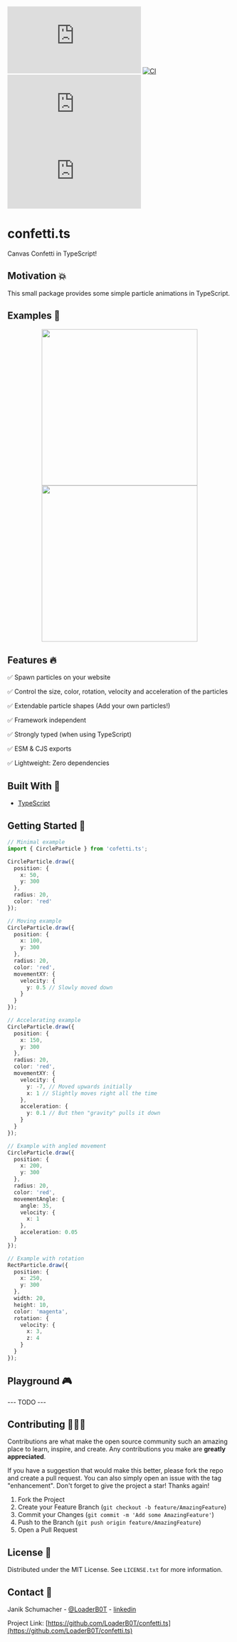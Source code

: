 [![npm](https://img.shields.io/npm/v/confetti.ts?color=%2300d26a&style=for-the-badge)](https://www.npmjs.com/package/confetti.ts)
[![CI](https://img.shields.io/github/workflow/status/LoaderB0T/confetti.ts/CI/main?style=for-the-badge)](https://github.com/LoaderB0T/confetti.ts/actions/workflows/build.yml)
[![Sonar Quality Gate](https://img.shields.io/sonar/quality_gate/LoaderB0T_confetti.ts?server=https%3A%2F%2Fsonarcloud.io&style=for-the-badge)](https://sonarcloud.io/summary/new_code?id=LoaderB0T_confetti.ts)
[![bundle size](https://img.shields.io/bundlephobia/minzip/confetti.ts?color=%23FF006F&label=Bundle%20Size&style=for-the-badge)](https://bundlephobia.com/package/confetti.ts)

# confetti.ts

Canvas Confetti in TypeScript!

## Motivation 💥

This small package provides some simple particle animations in TypeScript.

## Examples 🧮

<p align="center">
  <img src="readme/example.gif" height="350">
  <img src="readme/example2.gif" height="350">
</p>

## Features 🔥

✅ Spawn particles on your website

✅ Control the size, color, rotation, velocity and acceleration of the particles

✅ Extendable particle shapes (Add your own particles!)

✅ Framework independent

✅ Strongly typed (when using TypeScript)

✅ ESM & CJS exports

✅ Lightweight: Zero dependencies

## Built With 🔧

- [TypeScript](https://www.typescriptlang.org/)

## Getting Started 🚀

```typescript
// Minimal example
import { CircleParticle } from 'cofetti.ts';

CircleParticle.draw({
  position: {
    x: 50,
    y: 300
  },
  radius: 20,
  color: 'red'
});

// Moving example
CircleParticle.draw({
  position: {
    x: 100,
    y: 300
  },
  radius: 20,
  color: 'red',
  movementXY: {
    velocity: {
      y: 0.5 // Slowly moved down
    }
  }
});

// Accelerating example
CircleParticle.draw({
  position: {
    x: 150,
    y: 300
  },
  radius: 20,
  color: 'red',
  movementXY: {
    velocity: {
      y: -7, // Moved upwards initially
      x: 1 // Slightly moves right all the time
    },
    acceleration: {
      y: 0.1 // But then "gravity" pulls it down
    }
  }
});

// Example with angled movement
CircleParticle.draw({
  position: {
    x: 200,
    y: 300
  },
  radius: 20,
  color: 'red',
  movementAngle: {
    angle: 35,
    velocity: {
      x: 1
    },
    acceleration: 0.05
  }
});

// Example with rotation
RectParticle.draw({
  position: {
    x: 250,
    y: 300
  },
  width: 20,
  height: 10,
  color: 'magenta',
  rotation: {
    velocity: {
      x: 3,
      z: 4
    }
  }
});
```

## Playground 🎮

--- TODO ---

## Contributing 🧑🏻‍💻

Contributions are what make the open source community such an amazing place to learn, inspire, and create. Any contributions you make are **greatly appreciated**.

If you have a suggestion that would make this better, please fork the repo and create a pull request. You can also simply open an issue with the tag "enhancement".
Don't forget to give the project a star! Thanks again!

1. Fork the Project
2. Create your Feature Branch (`git checkout -b feature/AmazingFeature`)
3. Commit your Changes (`git commit -m 'Add some AmazingFeature'`)
4. Push to the Branch (`git push origin feature/AmazingFeature`)
5. Open a Pull Request

## License 🔑

Distributed under the MIT License. See `LICENSE.txt` for more information.

## Contact 📧

Janik Schumacher - [@LoaderB0T](https://twitter.com/LoaderB0T) - [linkedin](https://www.linkedin.com/in/janikschumacher/)

Project Link: [https://github.com/LoaderB0T/confetti.ts](https://github.com/LoaderB0T/confetti.ts)
